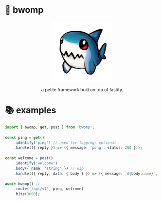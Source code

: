 # 🦈 bwomp

<!-- Put .github/assets/bwomp.png image here  -->
<!--
<img src=".github/assets/bwomp.png" width="200" height="200" />

a petite framework built on top of fastify -->

<div align="center">
	<img src=".github/assets/bwomp.png" width="200" height="200" />
	<p>a petite framework built on top of fastify</p>
</div>

# 📚 examples

```ts
import { bwomp, get, post } from 'bwomp';

const ping = get()
	.identify('ping') // used for logging; optional
	.handle(({ reply }) => ({ message: 'pong', status: 200 }));

const welcome = post()
	.identify('welcome')
	.body({ name: 'string' }) // wip
	.handle(({ reply, data: { body } }) => ({ message: `${body.name}`, status: 200 }));

await bwomp() //
	.route('/api/v1', ping, welcome)
	.bite(3000);
```

